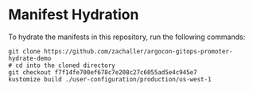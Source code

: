 # Manifest Hydration

To hydrate the manifests in this repository, run the following commands:

```shell
git clone https://github.com/zachaller/argocon-gitops-promoter-hydrate-demo
# cd into the cloned directory
git checkout f7f14fe700ef678c7e208c27c6055ad5e4c945e7
kustomize build ./user-configuration/production/us-west-1
```
